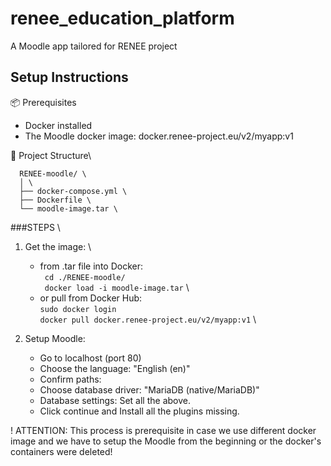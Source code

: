 # renee_education_platform
A Moodle app tailored for RENEE project

## Setup Instructions

📦 Prerequisites
- Docker installed
- The Moodle docker image: docker.renee-project.eu/v2/myapp:v1

📁 Project Structure\

      RENEE-moodle/ \
      │ \
      ├── docker-compose.yml \
      ├── Dockerfile \
      └── moodle-image.tar \
 
 ###STEPS \
 
 1. Get the image: \
      - from .tar file into Docker: \
            ``` cd ./RENEE-moodle/``` \
            ``` docker load -i moodle-image.tar``` \
      - or pull from Docker Hub: \
            ```sudo docker login``` \
            ```docker pull docker.renee-project.eu/v2/myapp:v1``` \
 
3. Setup Moodle:
      - Go to localhost (port 80)
      - Choose the language: "English (en)"
      - Confirm paths: 
      - Choose database driver: "MariaDB (native/MariaDB)"
      - Database settings: Set all the above.
      - Click continue and Install all the plugins missing.
 
! ATTENTION: This process is prerequisite in case we use different docker image and we have to setup the Moodle from the beginning or the docker's containers were deleted!
 
